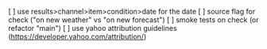 [ ] use results>channel>item>condition>date for the date
[ ] source flag for check ("on new weather" vs "on new forecast")
[ ] smoke tests on check (or refactor "main")
[ ] use yahoo attribution guidelines (https://developer.yahoo.com/attribution/)
